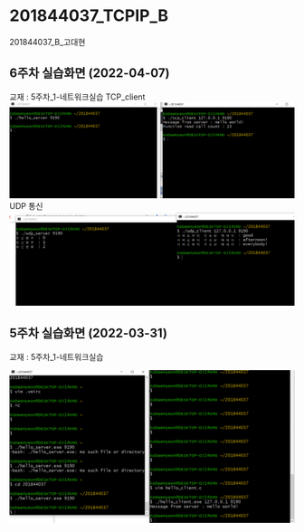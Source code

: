 # 201844037_TCPIP_B

201844037_B_고대현

## 6주차 실습화면 (2022-04-07)
교재 : 5주차_1-네트워크실습
TCP_client
<img width="" height="" src=./pic/6주차TCP_Client.png><img>
UDP 통신
<img width="" height="" src=./pic/6주차UDP통신.png><img>


## 5주차 실습화면 (2022-03-31)
교재 : 5주차_1-네트워크실습

<img width="" height="" src=./pic/5주차실습화면.png><img>
